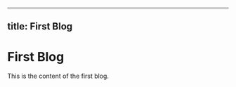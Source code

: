 <!-- src/posts/blog1.md -->
---
title: First Blog
---

# First Blog

This is the content of the first blog.